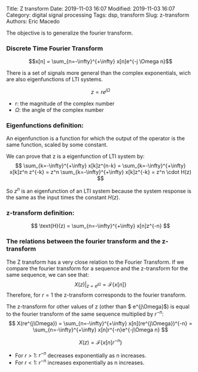 Title: Z transform
Date: 2019-11-03 16:07
Modified: 2019-11-03 16:07
Category: digital signal processing
Tags: dsp, transform
Slug: z-transform
Authors: Eric Macedo


The objective is to generalize the fourier transform.

### **Discrete Time Fourier Transform**

$$x[n] =  \sum_{n=-\infty}^{+\infty} x[n]e^{-j \Omega n}$$

There is a set of signals more general than the complex exponentials, wich are also eigenfunctions of LTI systems.

$$z = re^{j\Omega}$$

- r: the magnitude of the complex number
- $\Omega$: the angle of the complex number


### **Eigenfunctions definition**: 
An eigenfunction is a function for which the output of the operator is the same function, scaled by some constant.

We can prove that z is a eigenfunction of LTI system by:
$$
\sum_{k=-\infty}^{+\infty} x[k]z^{n-k} = \sum_{k=-\infty}^{+\infty} x[k]z^n z^{-k} = z^n \sum_{k=-\infty}^{+\infty} x[k]z^{-k} = z^n \cdot H(z)
$$

So $z^n$ is an eigenfunction of an LTI system because the system response is the same as the input times the constant $H(z)$.

### **z-transform definition**:
$$
\text{H}(z) = \sum_{n=-\infty}^{+\infty} x[n]z^{-n}
$$

### **The relations between the fourier transform and the z-transform**

The Z transform has a very close relation to the Fourier Transform. If we compare the fourier transform for a sequence and the z-transform for the same sequence, we can see that:
$$
X(z)\bigg\rvert_{z=e^{j\Omega}} = \mathscr{F}\{x[n]\}
$$
Therefore, for $r=1$ the z-transform corresponds to the fourier transform.

The z-transform for other values of z (other than $ e^{j\Omega}$) is equal to the fourier transform of the same sequence multiplied by $r^{-n}$:
$$
X(re^{j\Omega}) = \sum_{n=-\infty}^{+\infty} x[n](re^{j\Omega})^{-n} = \sum_{n=-\infty}^{+\infty} x[n]r^{-n}e^{-j\Omega n}
$$

$$
X(z) = \mathscr{F}\{x[n]r^{-n}\}
$$

- For $r>1$: $r^{-n}$ decreases exponentially as n increases.
- For $r<1$: $r^{-n}$ increases exponentially as n increases.
